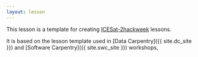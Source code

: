 ```yaml
---
layout: lesson
---
```

This lesson is a template for creating [ICESat-2hackweek]({{site.ghw_site}})
lessons.

It is based on the lesson template used in [Data Carpentry]({{ site.dc_site }})
and [Software Carpentry]({{ site.swc_site }}) workshops,
